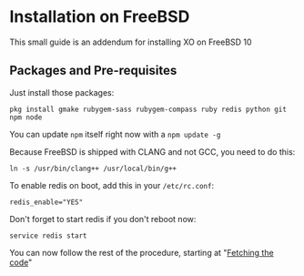 # Installation on FreeBSD

This small guide is an addendum for installing XO on FreeBSD 10

## Packages and Pre-requisites

Just install those packages:

```
pkg install gmake rubygem-sass rubygem-compass ruby redis python git npm node

```
You can update `npm` itself right now with a `npm update -g`


Because FreeBSD is shipped with CLANG and not GCC, you need to do this:

```
ln -s /usr/bin/clang++ /usr/local/bin/g++
```

To enable redis on boot, add this in your `/etc/rc.conf`:

```
redis_enable="YES"
```

Don't forget to start redis if you don't reboot now:

```
service redis start
```

You can now follow the rest of the procedure, starting at "[Fetching the code](./installation.md#fetching-the-code)"

